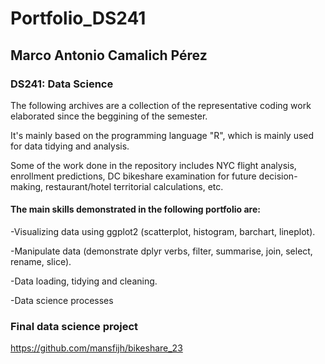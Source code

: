 # Portfolio_DS241
## Marco Antonio Camalich Pérez
### DS241: Data Science
The following archives are a collection of the representative coding work elaborated since the beggining of the semester. 

It's mainly based on the programming language "R", which is mainly used for data tidying and analysis. 

Some of the work done in the repository includes NYC flight analysis, enrollment predictions, DC bikeshare examination for future decision-making, restaurant/hotel territorial calculations, etc.

#### The main skills demonstrated in the following portfolio are:

-Visualizing data using ggplot2 (scatterplot, histogram, barchart, lineplot).

-Manipulate data (demonstrate dplyr verbs, filter, summarise, join, select, rename, slice).

-Data loading, tidying and cleaning.

-Data science processes

### Final data science project

https://github.com/mansfijh/bikeshare_23
